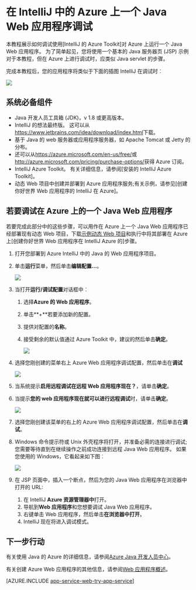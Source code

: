 <properties 
    pageTitle="调试中 IntelliJ Azure 上的一个 Java Web 应用程序 |Microsoft Azure" 
    description="本教程演示了如何使用 IntelliJ 的 Azure Toolkit 调试在 Azure 上运行一个 Java Web 应用程序。" 
    services="app-service\web" 
    documentationCenter="java" 
    authors="selvasingh" 
    manager="wpickett" 
    editor=""/>

<tags 
    ms.service="app-service-web" 
    ms.workload="web" 
    ms.tgt_pltfrm="na" 
    ms.devlang="Java" 
    ms.topic="article" 
    ms.date="09/20/2016" 
    ms.author="asirveda;robmcm"/>

# <a name="debug-a-java-web-app-on-azure-in-intellij"></a>在 IntelliJ 中的 Azure 上一个 Java Web 应用程序调试

本教程展示如何调试使用[IntelliJ 的 Azure Toolkit]对 Azure 上运行一个 Java Web 应用程序。 为了简单起见，您将使用一个基本的 Java 服务器页 (JSP) 示例对于本教程，但在 Azure 上进行调试时，应类似 Java servlet 的步骤。

完成本教程后，您的应用程序将类似于下面的插图 IntelliJ 在调试时︰

![][01]
 
## <a name="prerequisites"></a>系统必备组件

* Java 开发人员工具箱 (JDK)，v 1.8 或更高版本。
* IntelliJ 的想法最终版。 这可以从<https://www.jetbrains.com/idea/download/index.html>下载。
* 基于 Java 的 web 服务器或应用程序服务器，如 Apache Tomcat 或 Jetty 的分布。
* 还可以从<https://azure.microsoft.com/en-us/free/>或<http://azure.microsoft.com/pricing/purchase-options/>获得 Azure 订阅。
* IntelliJ Azure Toolkit。 有关详细信息，请参阅[安装的 IntelliJ Azure Toolkit]。
* 动态 Web 项目中创建并部署到 Azure 应用程序服务;有关示例，请参见[创建你好世界 Web 应用程序的 IntelliJ 在 Azure]。

## <a name="to-debug-a-java-web-app-on-azure"></a>若要调试在 Azure 上的一个 Java Web 应用程序

若要完成此部分中的这些步骤，可以用作在 Azure 上一个 Java Web 应用程序已经部署现有动态 Web 项目，下载[示例动态 Web 项目]和执行中将其部署在 Azure 上[创建你好世界 Web 应用程序在 IntelliJ Azure 的]步骤。 

1. 打开您部署到 Azure IntelliJ 中的 Java 的 Web 应用程序项目。

1. 单击**运行**菜单，然后单击**编辑配置...**。

    ![][02]

1. 当打开**运行/调试配置**对话框中︰ 

    1. 选择**Azure 的 Web 应用程序**。
    1. 单击**+**若要添加新的配置。
    1. 提供对配置的**名称**。
    1. 接受剩余的默认值通过 Azure Toolkit 中，建议的然后单击**确定**。

        ![][03]

1. 选择您刚创建的菜单右上 Azure Web 应用程序调试配置，然后单击在**调试**

    ![][04]

1. 当系统提示**启用远程调试在远程 Web 应用程序现在？**，请单击**确定**。

1. 当提示**您的 web 应用程序现在就可以进行远程调试**时，请单击**确定**。

    ![][05]

1. 选择您刚创建该菜单的右上的 Azure Web 应用程序调试配置，然后单击在**调试**。

1. Windows 命令提示符或 Unix 外壳程序将打开，并准备必需的连接进行调试;您需要等待直到在继续操作之前成功连接到远程 Java Web 应用程序。 如果您使用的 Windows，它看起来如下图︰

    ![][06]

1. 在 JSP 页面中，插入一个断点，然后为您的 Java Web 应用程序在浏览器中打开的 URL:

    1. 在 IntelliJ **Azure 资源管理器中**打开。
    1. 导航到**Web 应用程序**和您想要调试 Java Web 应用程序。
    1. 右键单击 Web 应用程序，然后单击**在浏览器中打开**。
    1. IntelliJ 现在将进入调试模式。

## <a name="next-steps"></a>下一步行动

有关使用 Java 的 Azure 的详细信息，请参阅[Azure Java 开发人员中心]。

有关创建 Azure Web 应用程序的其他信息，请参阅[Web 应用程序概述]。

[AZURE.INCLUDE [app-service-web-try-app-service](../../includes/app-service-web-try-app-service.md)]

<!-- URL List -->

[Azure App Service]: http://go.microsoft.com/fwlink/?LinkId=529714
[对于 IntelliJ azure Toolkit]: ../azure-toolkit-for-intellij.md
[安装 IntelliJ Azure Toolkit]: ../azure-toolkit-for-intellij-installation.md
[在 IntelliJ azure 创建呼叫世界 Web 应用程序]: ./app-service-web-intellij-create-hello-world-web-app.md
[示例动态 Web 项目]: http://go.microsoft.com/fwlink/?LinkId=817337

[Azure Java 开发人员中心]: https://azure.microsoft.com/develop/java/
[Web 应用程序概述]: ./app-service-web-overview.md

<!-- IMG List -->

[01]: ./media/app-service-web-debug-java-web-app-in-intellij/01-debug-java-web-app-in-intellij.png
[02]: ./media/app-service-web-debug-java-web-app-in-intellij/02-configure-intellij-remote-debug.png
[03]: ./media/app-service-web-debug-java-web-app-in-intellij/03-debug-configuration.png
[04]: ./media/app-service-web-debug-java-web-app-in-intellij/04-select-debug.png
[05]: ./media/app-service-web-debug-java-web-app-in-intellij/05-ready-for-remote-debugging.png
[06]: ./media/app-service-web-debug-java-web-app-in-intellij/06-windows-command-prompt-connection-successful-to-remote.png
